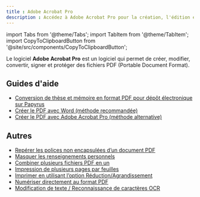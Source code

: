 ```yaml
---
title : Adobe Acrobat Pro
description : Accédez à Adobe Acrobat Pro pour la création, l'édition et la publication de documents PDF.
---
```


import Tabs from '@theme/Tabs';
import TabItem from '@theme/TabItem';
import CopyToClipboardButton from '@site/src/components/CopyToClipboardButton';

Le logiciel **Adobe Acrobat Pro** est un logiciel qui permet de créer, modifier, convertir, signer et protéger des fichiers PDF (Portable Document Format).

## Guides d'aide

- [Conversion de thèse et mémoire en format PDF pour dépôt électronique sur Papyrus](https://bib.umontreal.ca/gerer-diffuser/deposer-these-memoire/formater-pdf)
- [Créer le PDF avec Word (méthode recommandée)](https://bib.umontreal.ca/public/bib/soutien-informatique/E13-Papyrus-pdf-word.pdf)
- [Créer le PDF avec Adobe Acrobat Pro (méthode alternative)](https://bib.umontreal.ca/public/bib/soutien-informatique/E13-Papyrus-pdf-adobe.pdf)

## Autres
- [Repérer les polices non encapsulées d’un document PDF](https://bib.umontreal.ca/public/bib/soutien-informatique/E13-polices-non-encapsulees.pdf)
- [Masquer les renseignements personnels](https://bib.umontreal.ca/public/bib/soutien-informatique/E13-masquer-renseignements-personnels.pdf)
- [Combiner plusieurs fichiers PDF en un](https://bib.umontreal.ca/public/bib/soutien-informatique/E13-combiner-fichiers.pdf)
- [Impression de plusieurs pages par feuilles](https://bib.umontreal.ca/public/bib/soutien-informatique/E13-impression-plusieurs-pages.pdf)
- [Imprimer en utilisant l’option Réduction/Agrandissement](https://bib.umontreal.ca/public/bib/soutien-informatique/E13-impression-reduction-agrandissement.pdf)
- [Numériser directement au format PDF](https://bib.umontreal.ca/public/bib/soutien-informatique/E13-numeriser-pdf.pdf)
- [Modification de texte / Reconnaissance de caractères OCR](https://bib.umontreal.ca/public/bib/soutien-informatique/E13-OCR.pdf)
